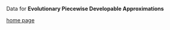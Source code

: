 Data for
**Evolutionary Piecewise Developable Approximations**

[home page](https://ustc-gcl-f.github.io/projects/EvolutionaryDevelop/EvoDevelop.html)

​	